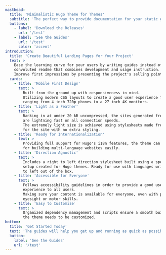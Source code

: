 ```yaml
---
masthead:
  title: 'Minimalistic Hugo Theme for Themes'
  subtitle: 'The perfect way to provide documentation for your static generator themes.'
  buttons:
    - label: 'Download the Releases'
      url: '/test'
    - label: 'See the Guides'
      url: '/test'
      color: 'accent'
introduction:
  title: 'Create Beautiful Landing Pages for Your Project'
  text: >
    Ease the learning curve for your users by writing guides instead of a
    convoluted readme that combines development and usage instruction.
    Improve first impressions by presenting the project's selling points.
  cards:
    - title: 'Mobile First Design'
      text: >
        Built from the ground up with responsiveness in mind.
        Utilizing modern CSS layouts to create a good user experience for screens
        ranging from 4 inch 720p phones to a 27 inch 4K monitors.
    - title: 'Light as a Feather'
      text: >
        Ranking in at under 20 kB uncompressed, the sites generated from the theme
        are lightning fast on all connection speeds.
        The extremely light size is achieved using stylesheets made from scratch exactly
        for the site with no extra styling.
    - title: 'Ready for Internationalization'
      text: >
        Providing full support for Hugo's i18n features, the theme can be used
        for building multi-language websites easily.
    - title: 'Direction Agnostic'
      text: >
        Includes a right to left direction stylesheet built using a specialized Webpack
        setup created for Hugo themes. Ready for use with languages written from right
        to left out of the box.
    - title: 'Accessible for Everyone'
      text: >
        Follows accessibility guidelines in order to provide a good user
        experience to all users.
        Making sure your content is available for everyone, even with poor
        eyesight or motor skills.
    - title: 'Easy to Customize'
      text: >
        Organized dependency management and scripts ensure a smooth build when
        the theme needs to be customized.
bottom:
  title: 'Get Started Today'
  text: 'The guides will help you get up and running as quick as possible.'
  button:
    label: 'See the Guides'
    url: '/test'
---
```

